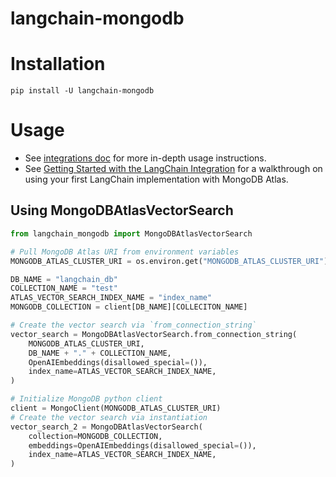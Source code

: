 # langchain-mongodb

# Installation
```
pip install -U langchain-mongodb
```

# Usage
- See [integrations doc](../../../docs/docs/integrations/vectorstores/mongodb.ipynb) for more in-depth usage instructions.
- See [Getting Started with the LangChain Integration](https://www.mongodb.com/docs/atlas/atlas-vector-search/ai-integrations/langchain/#get-started-with-the-langchain-integration) for a walkthrough on using your first LangChain implementation with MongoDB Atlas.

## Using MongoDBAtlasVectorSearch
```python
from langchain_mongodb import MongoDBAtlasVectorSearch

# Pull MongoDB Atlas URI from environment variables
MONGODB_ATLAS_CLUSTER_URI = os.environ.get("MONGODB_ATLAS_CLUSTER_URI")

DB_NAME = "langchain_db"
COLLECTION_NAME = "test"
ATLAS_VECTOR_SEARCH_INDEX_NAME = "index_name"
MONGODB_COLLECTION = client[DB_NAME][COLLECITON_NAME]

# Create the vector search via `from_connection_string`
vector_search = MongoDBAtlasVectorSearch.from_connection_string(
    MONGODB_ATLAS_CLUSTER_URI,
    DB_NAME + "." + COLLECTION_NAME,
    OpenAIEmbeddings(disallowed_special=()),
    index_name=ATLAS_VECTOR_SEARCH_INDEX_NAME,
)

# Initialize MongoDB python client
client = MongoClient(MONGODB_ATLAS_CLUSTER_URI)
# Create the vector search via instantiation
vector_search_2 = MongoDBAtlasVectorSearch(
    collection=MONGODB_COLLECTION,
    embeddings=OpenAIEmbeddings(disallowed_special=()),
    index_name=ATLAS_VECTOR_SEARCH_INDEX_NAME,
)
```